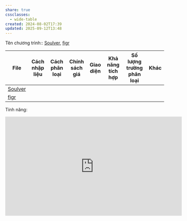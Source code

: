 ```yaml
---
share: true
cssclasses:
  - wide-table
created: 2024-08-02T17:39
updated: 2025-09-12T13:48
---
```

Tên chương trình:: [Soulver](../5%20T%C3%AAn%20ch%C6%B0%C6%A1ng%20tr%C3%ACnh/Soulver.md), [figr](../5%20T%C3%AAn%20ch%C6%B0%C6%A1ng%20tr%C3%ACnh/figr.md)

| File                                                                                                    | Cách nhập liệu | Cách phân loại | Chính sách giá | Giao diện | Khả năng tích hợp | Số lượng trường phân loại | Khác      |
| ------------------------------------------------------------------------------------------------------- | -------------- | -------------- | -------------- | --------- | ----------------- | ------------------------- | --------- |
| [Soulver](../5%20T%C3%AAn%20ch%C6%B0%C6%A1ng%20tr%C3%ACnh/Soulver.md) | <ul></ul>      | <ul></ul>      | <ul></ul>      | <ul></ul> | <ul></ul>         | <ul></ul>                 | <ul></ul> |
| [figr](../5%20T%C3%AAn%20ch%C6%B0%C6%A1ng%20tr%C3%ACnh/figr.md)       | <ul></ul>      | <ul></ul>      | <ul></ul>      | <ul></ul> | <ul></ul>         | <ul></ul>                 | <ul></ul> |


Tính năng:


<iframe width="560" height="315" src="https://www.youtube.com/embed/watch?v=bJ3i4K3hefI" title="YouTube video player" frameborder="0" allow="accelerometer; autoplay; clipboard-write; encrypted-media; gyroscope; picture-in-picture; web-share" referrerpolicy="strict-origin-when-cross-origin" allowfullscreen></iframe>
